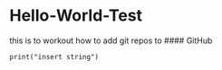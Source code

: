 # Hello-World-Test

this is to workout how to add git repos to #### GitHub

```
print("insert string")
```

